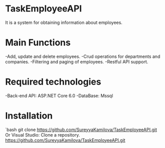 # TaskEmployeeAPI
It is a system for obtaining information about employees.

# Main Functions
-Add, update and delete employees.
-Crud operations for departments and companies.
-Filtering and paging of employees.
-Restful API support.

# Required technologies
-Back-end API: ASP.NET Core 6.0
-DataBase: Mssql

# Installation
`bash
git clone https://github.com/SureyyaKamilova/TaskEmployeeAPI.git 
Or 
Visual Studio: Clone a repository. https://github.com/SureyyaKamilova/TaskEmployeeAPI.git 
